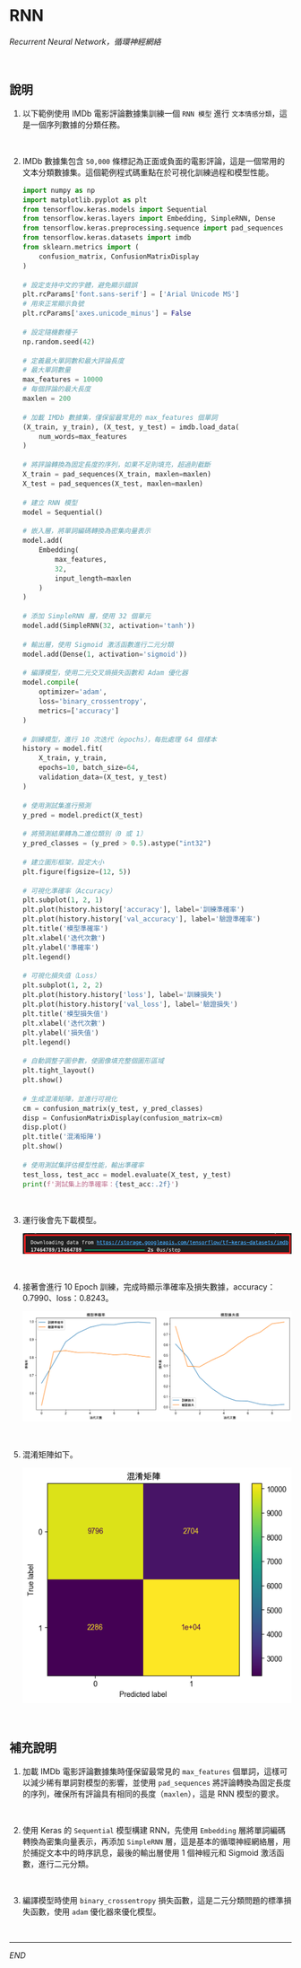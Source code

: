 # RNN

_Recurrent Neural Network，循環神經網絡_

<br>

## 說明

1. 以下範例使用 IMDb 電影評論數據集訓練一個 `RNN 模型` 進行 `文本情感分類`，這是一個序列數據的分類任務。

<br>

2. IMDb 數據集包含 `50,000` 條標記為正面或負面的電影評論，這是一個常用的文本分類數據集。這個範例程式碼重點在於可視化訓練過程和模型性能。

    ```python
    import numpy as np
    import matplotlib.pyplot as plt
    from tensorflow.keras.models import Sequential
    from tensorflow.keras.layers import Embedding, SimpleRNN, Dense
    from tensorflow.keras.preprocessing.sequence import pad_sequences
    from tensorflow.keras.datasets import imdb
    from sklearn.metrics import (
        confusion_matrix, ConfusionMatrixDisplay
    )

    # 設定支持中文的字體，避免顯示錯誤
    plt.rcParams['font.sans-serif'] = ['Arial Unicode MS']
    # 用來正常顯示負號
    plt.rcParams['axes.unicode_minus'] = False

    # 設定隨機數種子
    np.random.seed(42)

    # 定義最大單詞數和最大評論長度
    # 最大單詞數量
    max_features = 10000
    # 每個評論的最大長度
    maxlen = 200

    # 加載 IMDb 數據集，僅保留最常見的 max_features 個單詞
    (X_train, y_train), (X_test, y_test) = imdb.load_data(
        num_words=max_features
    )

    # 將評論轉換為固定長度的序列，如果不足則填充，超過則截斷
    X_train = pad_sequences(X_train, maxlen=maxlen)
    X_test = pad_sequences(X_test, maxlen=maxlen)

    # 建立 RNN 模型
    model = Sequential()

    # 嵌入層，將單詞編碼轉換為密集向量表示
    model.add(
        Embedding(
            max_features,
            32,
            input_length=maxlen
        )
    )

    # 添加 SimpleRNN 層，使用 32 個單元
    model.add(SimpleRNN(32, activation='tanh'))

    # 輸出層，使用 Sigmoid 激活函數進行二元分類
    model.add(Dense(1, activation='sigmoid'))

    # 編譯模型，使用二元交叉熵損失函數和 Adam 優化器
    model.compile(
        optimizer='adam', 
        loss='binary_crossentropy', 
        metrics=['accuracy']
    )

    # 訓練模型，進行 10 次迭代（epochs），每批處理 64 個樣本
    history = model.fit(
        X_train, y_train, 
        epochs=10, batch_size=64, 
        validation_data=(X_test, y_test)
    )

    # 使用測試集進行預測
    y_pred = model.predict(X_test)

    # 將預測結果轉為二進位類別（0 或 1）
    y_pred_classes = (y_pred > 0.5).astype("int32")

    # 建立圖形框架，設定大小
    plt.figure(figsize=(12, 5))

    # 可視化準確率（Accuracy）
    plt.subplot(1, 2, 1)
    plt.plot(history.history['accuracy'], label='訓練準確率')
    plt.plot(history.history['val_accuracy'], label='驗證準確率')
    plt.title('模型準確率')
    plt.xlabel('迭代次數')
    plt.ylabel('準確率')
    plt.legend()

    # 可視化損失值（Loss）
    plt.subplot(1, 2, 2)
    plt.plot(history.history['loss'], label='訓練損失')
    plt.plot(history.history['val_loss'], label='驗證損失')
    plt.title('模型損失值')
    plt.xlabel('迭代次數')
    plt.ylabel('損失值')
    plt.legend()

    # 自動調整子圖參數，使圖像填充整個圖形區域
    plt.tight_layout()
    plt.show()

    # 生成混淆矩陣，並進行可視化
    cm = confusion_matrix(y_test, y_pred_classes)
    disp = ConfusionMatrixDisplay(confusion_matrix=cm)
    disp.plot()
    plt.title('混淆矩陣')
    plt.show()

    # 使用測試集評估模型性能，輸出準確率
    test_loss, test_acc = model.evaluate(X_test, y_test)
    print(f'測試集上的準確率：{test_acc:.2f}')
    ```

<br>

3. 運行後會先下載模型。

    ![](images/img_31.png)

<br>

4. 接著會進行 10 Epoch 訓練，完成時顯示準確率及損失數據，accuracy：0.7990、loss：0.8243。

    ![](images/img_32.png)

<br>

5. 混淆矩陣如下。

    ![](images/img_33.png)

<br>

## 補充說明

1. 加載 IMDb 電影評論數據集時僅保留最常見的 `max_features` 個單詞，這樣可以減少稀有單詞對模型的影響，並使用 `pad_sequences` 將評論轉換為固定長度的序列，確保所有評論具有相同的長度（`maxlen`），這是 RNN 模型的要求。

<br>

2. 使用 Keras 的 `Sequential` 模型構建 RNN，先使用 `Embedding` 層將單詞編碼轉換為密集向量表示，再添加 `SimpleRNN` 層，這是基本的循環神經網絡層，用於捕捉文本中的時序訊息，最後的輸出層使用 1 個神經元和 Sigmoid 激活函數，進行二元分類。

<br>

3. 編譯模型時使用 `binary_crossentropy` 損失函數，這是二元分類問題的標準損失函數，使用 `adam` 優化器來優化模型。

<br>

___

_END_